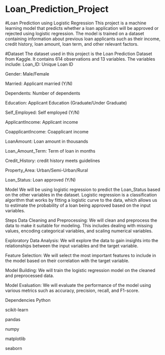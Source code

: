 # Loan_Prediction_Project
#Loan Prediction using Logistic Regression
This project is a machine learning model that predicts whether a loan application will be approved or rejected using logistic regression. The model is trained on a dataset containing information about previous loan applicants such as their income, credit history, loan amount, loan term, and other relevant factors.

#Dataset
The dataset used in this project is the Loan Prediction Dataset from Kaggle. It contains 614 observations and 13 variables. The variables include:
Loan_ID: Unique Loan ID

Gender: Male/Female

Married: Applicant married (Y/N)

Dependents: Number of dependents

Education: Applicant Education (Graduate/Under Graduate)

Self_Employed: Self employed (Y/N)

ApplicantIncome: Applicant income

CoapplicantIncome: Coapplicant income

LoanAmount: Loan amount in thousands

Loan_Amount_Term: Term of loan in months

Credit_History: credit history meets guidelines

Property_Area: Urban/Semi-Urban/Rural

Loan_Status: Loan approved (Y/N)

Model
We will be using logistic regression to predict the Loan_Status based on the other variables in the dataset. Logistic regression is a classification algorithm that works by fitting a logistic curve to the data, which allows us to estimate the probability of a loan being approved based on the input variables.

Steps
Data Cleaning and Preprocessing: We will clean and preprocess the data to make it suitable for modeling. This includes dealing with missing values, encoding categorical variables, and scaling numerical variables.

Exploratory Data Analysis: We will explore the data to gain insights into the relationships between the input variables and the target variable.

Feature Selection: We will select the most important features to include in the model based on their correlation with the target variable.

Model Building: We will train the logistic regression model on the cleaned and preprocessed data.

Model Evaluation: We will evaluate the performance of the model using various metrics such as accuracy, precision, recall, and F1-score.

Dependencies
Python

scikit-learn

pandas

numpy

matplotlib

seaborn
